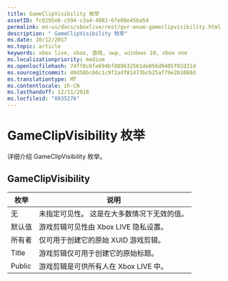 ```yaml
---
title: GameClipVisibility 枚举
assetID: fc0295e6-c594-c3a4-4982-6fe08e45ba5d
permalink: en-us/docs/xboxlive/rest/gvr-enum-gameclipvisibility.html
description: " GameClipVisibility 枚举"
ms.date: 10/12/2017
ms.topic: article
keywords: xbox live, xbox, 游戏, uwp, windows 10, xbox one
ms.localizationpriority: medium
ms.openlocfilehash: 74ff0c6fe694bf889632561de056d9405f02d31d
ms.sourcegitcommit: 49d58bc66c1c9f2a4f81473bcb25af79e2b1088d
ms.translationtype: MT
ms.contentlocale: zh-CN
ms.lasthandoff: 12/11/2018
ms.locfileid: "8935276"
---
```

# <a name="gameclipvisibility-enumeration"></a>GameClipVisibility 枚举
详细介绍 GameClipVisibility 枚举。 
<a id="ID4ER"></a>

 
## <a name="gameclipvisibility"></a>GameClipVisibility
 
| <b>枚举</b>| <b>说明</b>| 
| --- | --- | 
| 无| 未指定可见性。 这是在大多数情况下无效的值。| 
| 默认值| 游戏剪辑可见性由 Xbox LIVE 隐私设置。| 
| 所有者| 仅可用于创建它的原始 XUID 游戏剪辑。| 
| Title| 游戏剪辑仅可用于创建它的原始标题。| 
| Public| 游戏剪辑是可供所有人在 Xbox LIVE 中。| 
  